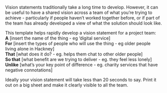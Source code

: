 Vision statements traditionally take a long time to develop. However, it can be useful to have a shared vision across a team of what you’re trying to achieve - particularly if people haven’t worked together before, or if part of the team has already developed a view of what the solution should look like.

This template helps rapidly develop a vision statement for a project team:<br/>
<b>A</b> [insert the name of the thing - eg ‘digital service]<br/>
<b>For</b> [insert the types of people who will use the thing - eg older people living alone in Hackney]<br/>
<b>That</b> [what does it do? - eg. helps them chat to other older people]<br/>
<b>So that</b> [what benefit are we trying to deliver - eg. they feel less lonely]<br/>
<b>Unlike</b> [what’s your key point of difference - eg. charity services that have negative connotations] <br/>

Ideally your vision statement will take less than 20 seconds to say. Print it out on a big sheet and make it clearly visible to all the team.
